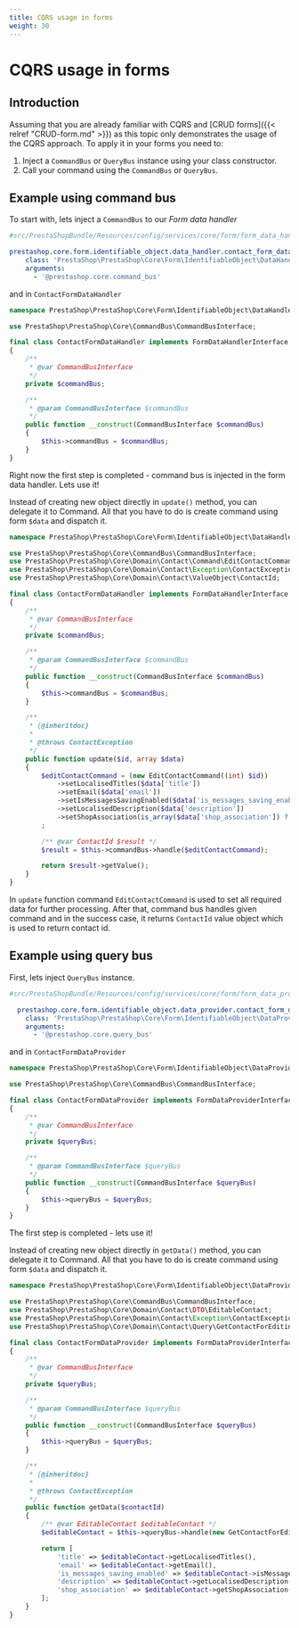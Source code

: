 ```yaml
---
title: CQRS usage in forms
weight: 30
---
```


# CQRS usage in forms

## Introduction
<!-- @todo: link to component of CQRS and its usage in identifiable object -->
Assuming that you are already familiar with CQRS and [CRUD forms]({{< relref "CRUD-form.md" >}}) as this topic only demonstrates the usage of the CQRS approach. To apply it in your forms you need to:

1. Inject a `CommandBus` or `QueryBus` instance using your class constructor.
2. Call your command using the `CommandBus` or `QueryBus`.

## Example using command bus

To start with, lets inject a `CommandBus` to our _Form data handler_

```yml
#src/PrestaShopBundle/Resources/config/services/core/form/form_data_handler.yml

prestashop.core.form.identifiable_object.data_handler.contact_form_data_handler:
    class: 'PrestaShop\PrestaShop\Core\Form\IdentifiableObject\DataHandler\ContactFormDataHandler'
    arguments:
      - '@prestashop.core.command_bus'
```

and in `ContactFormDataHandler`

```php
namespace PrestaShop\PrestaShop\Core\Form\IdentifiableObject\DataHandler;

use PrestaShop\PrestaShop\Core\CommandBus\CommandBusInterface;

final class ContactFormDataHandler implements FormDataHandlerInterface
{
    /**
     * @var CommandBusInterface
     */
    private $commandBus;

    /**
     * @param CommandBusInterface $commandBus
     */
    public function __construct(CommandBusInterface $commandBus)
    {
        $this->commandBus = $commandBus;
    }
}
```

Right now the first step is completed - command bus is injected in the form data handler. Lets use it!

Instead of creating new object directly in `update()` method, you can delegate it to Command. All that you have to do is create command using form `$data` and dispatch it.

```php
namespace PrestaShop\PrestaShop\Core\Form\IdentifiableObject\DataHandler;

use PrestaShop\PrestaShop\Core\CommandBus\CommandBusInterface;
use PrestaShop\PrestaShop\Core\Domain\Contact\Command\EditContactCommand;
use PrestaShop\PrestaShop\Core\Domain\Contact\Exception\ContactException;
use PrestaShop\PrestaShop\Core\Domain\Contact\ValueObject\ContactId;

final class ContactFormDataHandler implements FormDataHandlerInterface
{
    /**
     * @var CommandBusInterface
     */
    private $commandBus;

    /**
     * @param CommandBusInterface $commandBus
     */
    public function __construct(CommandBusInterface $commandBus)
    {
        $this->commandBus = $commandBus;
    }

    /**
     * {@inheritdoc}
     *
     * @throws ContactException
     */
    public function update($id, array $data)
    {
        $editContactCommand = (new EditContactCommand((int) $id))
            ->setLocalisedTitles($data['title'])
            ->setEmail($data['email'])
            ->setIsMessagesSavingEnabled($data['is_messages_saving_enabled'])
            ->setLocalisedDescription($data['description'])
            ->setShopAssociation(is_array($data['shop_association']) ? $data['shop_association'] : [])
        ;

        /** @var ContactId $result */
        $result = $this->commandBus->handle($editContactCommand);

        return $result->getValue();
    }
}
```

In `update` function command `EditContactCommand` is used to set all required data for further processing. After that, command bus handles given command and in the success case, it returns `ContactId` value object which is used to return contact id.

## Example using query bus

First, lets inject `QueryBus` instance.

```yml
#src/PrestaShopBundle/Resources/config/services/core/form/form_data_provider.yml

  prestashop.core.form.identifiable_object.data_provider.contact_form_data_provider:
    class: 'PrestaShop\PrestaShop\Core\Form\IdentifiableObject\DataProvider\ContactFormDataProvider'
    arguments:
      - '@prestashop.core.query_bus'
```

and in `ContactFormDataProvider`

```php
namespace PrestaShop\PrestaShop\Core\Form\IdentifiableObject\DataProvider;

use PrestaShop\PrestaShop\Core\CommandBus\CommandBusInterface;

final class ContactFormDataProvider implements FormDataProviderInterface
{
    /**
     * @var CommandBusInterface
     */
    private $queryBus;

    /**
     * @param CommandBusInterface $queryBus
     */
    public function __construct(CommandBusInterface $queryBus)
    {
        $this->queryBus = $queryBus;
    }
}
```

The first step is completed - lets use it!

Instead of creating new object directly in `getData()` method, you can delegate it to Command. All that you have to do is create command using form `$data` and dispatch it.

```php
namespace PrestaShop\PrestaShop\Core\Form\IdentifiableObject\DataProvider;

use PrestaShop\PrestaShop\Core\CommandBus\CommandBusInterface;
use PrestaShop\PrestaShop\Core\Domain\Contact\DTO\EditableContact;
use PrestaShop\PrestaShop\Core\Domain\Contact\Exception\ContactException;
use PrestaShop\PrestaShop\Core\Domain\Contact\Query\GetContactForEditing;

final class ContactFormDataProvider implements FormDataProviderInterface
{
    /**
     * @var CommandBusInterface
     */
    private $queryBus;

    /**
     * @param CommandBusInterface $queryBus
     */
    public function __construct(CommandBusInterface $queryBus)
    {
        $this->queryBus = $queryBus;
    }

    /**
     * {@inheritdoc}
     *
     * @throws ContactException
     */
    public function getData($contactId)
    {
        /** @var EditableContact $editableContact */
        $editableContact = $this->queryBus->handle(new GetContactForEditing($contactId));

        return [
            'title' => $editableContact->getLocalisedTitles(),
            'email' => $editableContact->getEmail(),
            'is_messages_saving_enabled' => $editableContact->isMessagesSavingEnabled(),
            'description' => $editableContact->getLocalisedDescription(),
            'shop_association' => $editableContact->getShopAssociation(),
        ];
    }
}
```
